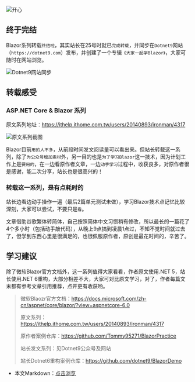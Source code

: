 ![开心](https://img1.dotnet9.com/2021/12/cover_45.jpeg)

## 终于完结

Blazor系列转载`终结啦`，其实站长在25号时就已`完成转载`，并同步在`Dotnet9`网站（`https://dotnet9.com`）发布，并创建了一个专辑`《大家一起学Blazor》`，大家可随时在网站浏览。

![Dotnet9网站同步](https://img1.dotnet9.com/2021/12/4501.png)


## 转载感受

### ASP.NET Core & Blazor 系列

原文系列地址：https://ithelp.ithome.com.tw/users/20140893/ironman/4317

![原文系列截图](https://img1.dotnet9.com/2021/12/4502.png)

Blazor目前`用的人不多`，从前段时间发文阅读量可以看出来。但站长转载这一系列，除了`为公众号增加素材`外，另一目的也是`为了学习Blazor`这一技术，因为计划工作上是`要用的`，在一边看原作者文章，一边`动手学习`过程中，收获良多，对原作者很是感谢，能二次分享，站长也是很高兴的！

### 转载这一系列，是有点耗时的

站长边看边动手操作一遍（最后2篇单元测试未做），学习Blazor技术点记忆比较深刻，大家可以尝试，不要只是`看`。

文章借助谷歌繁体转简体，自己按照简体中文习惯稍有修改，所以最长的一篇花了4个多小时（包括动手敲代码），从晚上9点搞到凌晨1点过，不知不觉时间就过去了，但学到东西心里是很满足的，也很佩服原作者，原创是最花时间的，辛苦了。

## 学习建议

除了微软Blazor官方文档外，这一系列值得大家看看，作者原文使用.NET 5，站长使用.NET 6重构，大部分相差不大，大家可对比原文学习，对了，作者每篇文末都有参考文章引用推荐，点开更有收获哟。

>微软Blaozr官方文档：https://docs.microsoft.com/zh-cn/aspnet/core/blazor/?view=aspnetcore-6.0
>
>原文系列：https://ithelp.ithome.com.tw/users/20140893/ironman/4317
>
>原作者案例仓库：https://github.com/Tommy95271/BlazorPractice
>
>站长发文系列：见Dotnet9公众号及网站
>
>站长Dotnet6重构案例仓库：https://github.com/dotnet9/BlazorDemo

- 本文Markdown：[点击浏览](https://github.com/dotnet9/Assets.Dotnet9/blob/main/2021/12/2021-12-30_01.md)